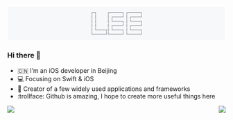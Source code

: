 <img align="center" src="https://github.com/lixiang1994/lixiang1994/blob/master/Resources/logo.png"/>

### Hi there 👋

- :cn: I’m an iOS developer in Beijing 
- :computer: Focusing on Swift & iOS
- :hammer: Creator of a few widely used applications and frameworks
- :trollface: Github is amazing, I hope to create more useful things here

<img align="right" src="https://github-readme-stats.vercel.app/api/top-langs/?username=lixiang1994&hide=ruby,CSS,javascript"/>
<img align="left" src="https://github-readme-stats.vercel.app/api?username=lixiang1994&show_icons=true&icon_color=0366d6&text_color=718096&bg_color=ffffff&hide_title=true"/>


<!--
**lixiang1994/lixiang1994** is a ✨ _special_ ✨ repository because its `README.md` (this file) appears on your GitHub profile.

Here are some ideas to get you started:

- 🔭 I’m currently working on ...
- 🌱 I’m currently learning ...
- 👯 I’m looking to collaborate on ...
- 🤔 I’m looking for help with ...
- 💬 Ask me about ...
- 📫 How to reach me: ...
- 😄 Pronouns: ...
- ⚡ Fun fact: ...


```
                                           ┌─┐      ┌───────┐ ┌───────┐
                                           │ │      │ ┌─────┘ │ ┌─────┘
                                           │ │      │ └─────┐ │ └─────┐
                                           │ │      │ ┌─────┘ │ ┌─────┘
                                           │ └─────┐│ └─────┐ │ └─────┐
                                           └───────┘└───────┘ └───────┘
```

-->
